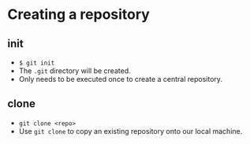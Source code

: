 # Creating a repository

## init
- `$ git init`
- The `.git` directory will be created.
- Only needs to be executed once to create a central repository.

## clone
- `git clone <repo>`
- Use `git clone` to copy an existing repository onto our local machine.
